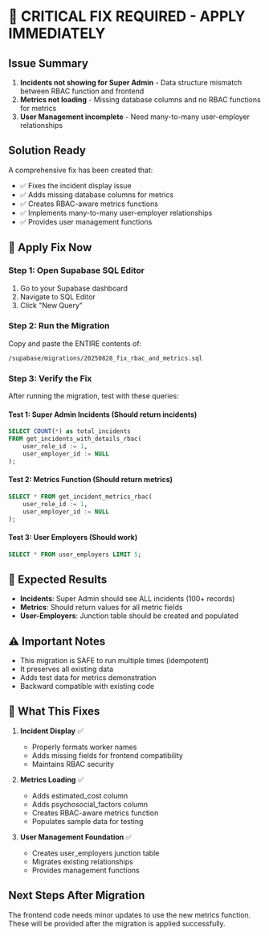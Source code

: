 # 🚨 CRITICAL FIX REQUIRED - APPLY IMMEDIATELY

## Issue Summary
1. **Incidents not showing for Super Admin** - Data structure mismatch between RBAC function and frontend
2. **Metrics not loading** - Missing database columns and no RBAC functions for metrics
3. **User Management incomplete** - Need many-to-many user-employer relationships

## Solution Ready
A comprehensive fix has been created that:
- ✅ Fixes the incident display issue
- ✅ Adds missing database columns for metrics
- ✅ Creates RBAC-aware metrics functions
- ✅ Implements many-to-many user-employer relationships
- ✅ Provides user management functions

## 🔧 Apply Fix Now

### Step 1: Open Supabase SQL Editor
1. Go to your Supabase dashboard
2. Navigate to SQL Editor
3. Click "New Query"

### Step 2: Run the Migration
Copy and paste the ENTIRE contents of:
```
/supabase/migrations/20250828_fix_rbac_and_metrics.sql
```

### Step 3: Verify the Fix
After running the migration, test with these queries:

#### Test 1: Super Admin Incidents (Should return incidents)
```sql
SELECT COUNT(*) as total_incidents
FROM get_incidents_with_details_rbac(
    user_role_id := 1,
    user_employer_id := NULL
);
```

#### Test 2: Metrics Function (Should return metrics)
```sql
SELECT * FROM get_incident_metrics_rbac(
    user_role_id := 1,
    user_employer_id := NULL
);
```

#### Test 3: User Employers (Should work)
```sql
SELECT * FROM user_employers LIMIT 5;
```

## 🎯 Expected Results
- **Incidents**: Super Admin should see ALL incidents (100+ records)
- **Metrics**: Should return values for all metric fields
- **User-Employers**: Junction table should be created and populated

## ⚠️ Important Notes
- This migration is SAFE to run multiple times (idempotent)
- It preserves all existing data
- Adds test data for metrics demonstration
- Backward compatible with existing code

## 🚀 What This Fixes
1. **Incident Display** ✅
   - Properly formats worker names
   - Adds missing fields for frontend compatibility
   - Maintains RBAC security

2. **Metrics Loading** ✅
   - Adds estimated_cost column
   - Adds psychosocial_factors column
   - Creates RBAC-aware metrics function
   - Populates sample data for testing

3. **User Management Foundation** ✅
   - Creates user_employers junction table
   - Migrates existing relationships
   - Provides management functions

## Next Steps After Migration
The frontend code needs minor updates to use the new metrics function. These will be provided after the migration is applied successfully.